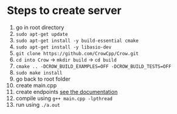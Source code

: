 # Steps to create server

1. go in root directory
2. `sudo apt-get update`
3. `sudo apt-get install -y build-essential cmake`
4. `sudo apt-get install -y libasio-dev`
5. `git clone https://github.com/CrowCpp/Crow.git`
6. `cd into Crow` -> `mkdir build` -> `cd build`
7. `cmake .. -DCROW_BUILD_EXAMPLES=OFF -DCROW_BUILD_TESTS=OFF`
8. `sudo make install`
9. go back to root folder
10. create main.cpp
11. create endpoints [see the documentation](https://crowcpp.org/master/guides/app/)
12. compile using `g++ main.cpp -lpthread`
13. run using `./a.out`